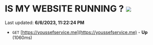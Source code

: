 # IS MY WEBSITE RUNNING ? [![](https://img.shields.io/static/v1?label=Sponsor&message=%E2%9D%A4&logo=GitHub&color=%23fe8e86)](https://github.com/sponsors/<username>)

Last updated: **6/6/2023, 11:22:24 PM**

- `GET` [https://youssefservice.me](https://youssefservice.me) - **Up** (1060ms)
